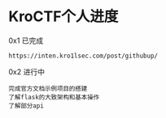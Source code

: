 # KroCTF个人进度

0x1 已完成

```
https://inten.kro1lsec.com/post/githubup/
```

0x2 进行中 

```
完成官方文档示例项目的搭建
了解flask的大致架构和基本操作
了解部分api
```

